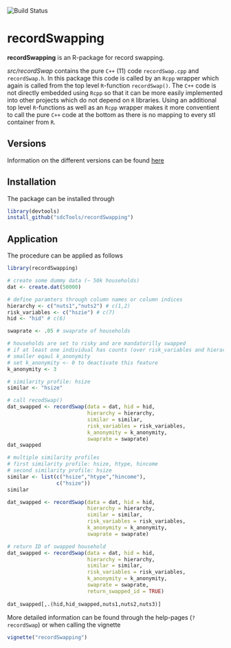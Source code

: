 ![Build Status](https://travis-ci.org/sdcTools/recordSwapping.svg?branch=master)
<!--[![Coverage Status](https://coveralls.io/repos/github/sdcTools/recordSwapping/badge.svg?branch=master)](https://coveralls.io/github/sdcTools/recordSwapping?branch=master)-->
<!--[![CRAN](http://www.r-pkg.org/badges/version/recordSwapping)](https://CRAN.R-project.org/package=recordSwapping)-->
<!--[![Downloads](http://cranlogs.r-pkg.org/badges/recordSwapping)](https://CRAN.R-project.org/package=recordSwapping)-->
<!--[![Mentioned in Awesome Official Statistics ](https://awesome.re/mentioned-badge.svg)](http://www.awesomeofficialstatistics.org)-->

# recordSwapping


**recordSwapping** is an R-package for record swapping.


*src/recordSwap* contains the pure `C++` (11) code `recordSwap.cpp` and `recordSwap.h`.
In this package this code is called by an `Rcpp` wrapper which again is called from the top level `R`-function `recordSwap()`.
The `C++` code is not directly embedded using `Rcpp` so that it can be more easily implemented into other projects which do not depend on `R` libraries.
Using an additional top level `R`-functions as well as an `Rcpp` wrapper makes it more conventient to call the pure `C++` code at the bottom as there is no mapping to every stl container from `R`.

## Versions

Information on the different versions can be found [here](https://github.com/sdcTools/recordSwapping/blob/master/NEWS.md)

## Installation

The package can be installed through
```r
library(devtools)
install_github("sdcTools/recordSwapping")
```

## Application

The procedure can be applied as follows

```r
library(recordSwapping)

# create some dummy data (~ 50k households)
dat <- create.dat(50000)

# define paramters through column names or column indices
hierarchy <- c("nuts1","nuts2") # c(1,2)
risk_variables <- c("hszie") # c(7)
hid <- "hid" # c(6)

swaprate <- .05 # swaprate of households

# households are set to risky and are mandatorilly swapped
# if at least one individual has counts (over risk_variables and hierarhies)
# smaller eqaul k_anonymity
# set k_anonymity <- 0 to deactivate this feature
k_anonymity <- 3

# similarity profile: hsize
similar <- "hsize"

# call recodSwap()
dat_swapped <- recordSwap(data = dat, hid = hid,
                          hierarchy = hierarchy,
                          similar = similar,
                          risk_variables = risk_variables,
                          k_anonymity = k_anonymity,
                          swaprate = swaprate)
dat_swapped
```


```r
# multiple similarity profiles
# first similarity profile: hsize, htype, hincome
# second similarity profile: hsize
similar <- list(c("hsize","htype","hincome"),
                c("hsize"))
similar

dat_swapped <- recordSwap(data = dat, hid = hid,
                          hierarchy = hierarchy,
                          similar = similar,
                          risk_variables = risk_variables,
                          k_anonymity = k_anonymity,
                          swaprate = swaprate)
```

```r
# return ID of swapped household
dat_swapped <- recordSwap(data = dat, hid = hid,
                          hierarchy = hierarchy,
                          similar = similar,
                          risk_variables = risk_variables,
                          k_anonymity = k_anonymity,
                          swaprate = swaprate,
                          return_swapped_id = TRUE)
                          
dat_swapped[,.(hid,hid_swapped,nuts1,nuts2,nuts3)]
```

More detailed information can be found through the help-pages (`?recordSwap`) or when calling the vignette

```r
vignette("recordSwapping")
```
